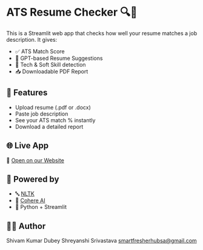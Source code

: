 # ATS Resume Checker 🔍📄

This is a Streamlit web app that checks how well your resume matches a job description. It gives:
- ✅ ATS Match Score
- 🧠 GPT-based Resume Suggestions
- 💼 Tech & Soft Skill detection
- 📥 Downloadable PDF Report

## 🚀 Features
- Upload resume (.pdf or .docx)
- Paste job description
- See your ATS match % instantly
- Download a detailed report

## 🌐 Live App
🔗 [Open on our Website](https://smart-fresher-sa.great-site.net/)

## 🧠 Powered by
- 🔤 [NLTK](https://www.nltk.org/)
- 💬 [Cohere AI](https://cohere.ai/)
- 🐍 Python + Streamlit

## 👩‍💻 Author
Shivam Kumar Dubey 
Shreyanshi Srivastava 
smartfresherhubsa@gmail.com
